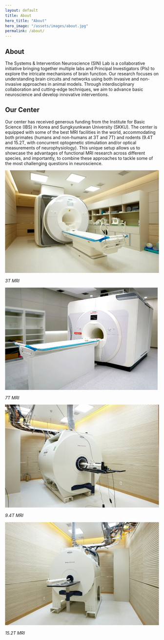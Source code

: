 ```yaml
---
layout: default
title: About
hero_title: "About"
hero_image: "/assets/images/about.jpg"
permalink: /about/
---
```

<!-- About Section -->
<section class="about-section">
    <div class="container">
        <div class="custom-container">
            <h2 class="section-title"><span>About</span></h2>
            <p>
                The Systems & Intervention Neuroscience (SIN) Lab is a collaborative initiative bringing together multiple labs and Principal Investigators (PIs) to explore the intricate mechanisms of brain function. Our research focuses on understanding brain circuits and networks using both invasive and non-invasive approaches in animal models. Through interdisciplinary collaboration and cutting-edge techniques, we aim to advance basic neuroscience and develop innovative interventions.
            </p>
        </div>
    </div>
</section>

<!-- Our Center Section -->
<section class="about-section">
    <div class="container">
        <div class="custom-container">
            <h2 class="section-title"><span>Our Center</span></h2>
            <p>
                Our center has received generous funding from the Institute for Basic Science (IBS) in Korea and Sungkyunkwan University (SKKU). The center is equipped with some of the best MRI facilities in the world, accommodating both primates (humans and non-humans at 3T and 7T) and rodents (9.4T and 15.2T, with concurrent optogenetic stimulation and/or optical measurements of neurophysiology). This unique setup allows us to showcase the advantages of functional MRI research across different species, and importantly, to combine these approaches to tackle some of the most challenging questions in neuroscience.
            </p>
        </div>
        <!-- Small MRI Photos -->
        <div class="custom-container">
            <div class="row mt-4">
                <div class="col-md-6 col-lg-3 mb-4">
                    <img src="/assets/images/3T.jpg" alt="3T MRI" class="img-fluid shadow">
                    <p class="text-center mt-2"><em>3T MRI</em></p>
                </div>
                <div class="col-md-6 col-lg-3 mb-4">
                    <img src="/assets/images/7T.jpg" alt="7T MRI" class="img-fluid shadow">
                    <p class="text-center mt-2"><em>7T MRI</em></p>
                </div>
                <div class="col-md-6 col-lg-3 mb-4">
                    <img src="/assets/images/9.4T.jpg" alt="9.4T MRI" class="img-fluid shadow">
                    <p class="text-center mt-2"><em>9.4T MRI</em></p>
                </div>
                <div class="col-md-6 col-lg-3 mb-4">
                    <img src="/assets/images/15.2T.jpg" alt="15.2T MRI" class="img-fluid shadow">
                    <p class="text-center mt-2"><em>15.2T MRI</em></p>
                </div>
            </div>
        </div>
    </div>
</section>
